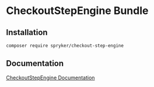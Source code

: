 # CheckoutStepEngine Bundle

## Installation

```
composer require spryker/checkout-step-engine
```

## Documentation

[CheckoutStepEngine Documentation](http://spryker.github.io/core/bundles/checkout-step-engine)
